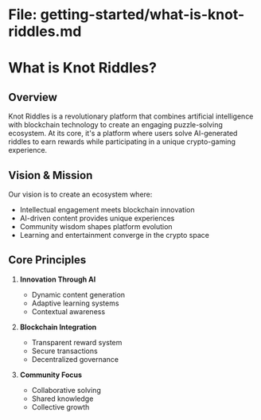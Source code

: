 # File: getting-started/what-is-knot-riddles.md
# What is Knot Riddles?

## Overview
Knot Riddles is a revolutionary platform that combines artificial intelligence with blockchain technology to create an engaging puzzle-solving ecosystem. At its core, it's a platform where users solve AI-generated riddles to earn rewards while participating in a unique crypto-gaming experience.

## Vision & Mission
Our vision is to create an ecosystem where:
- Intellectual engagement meets blockchain innovation
- AI-driven content provides unique experiences
- Community wisdom shapes platform evolution
- Learning and entertainment converge in the crypto space

## Core Principles
1. **Innovation Through AI**
   - Dynamic content generation
   - Adaptive learning systems
   - Contextual awareness

2. **Blockchain Integration**
   - Transparent reward system
   - Secure transactions
   - Decentralized governance

3. **Community Focus**
   - Collaborative solving
   - Shared knowledge
   - Collective growth
